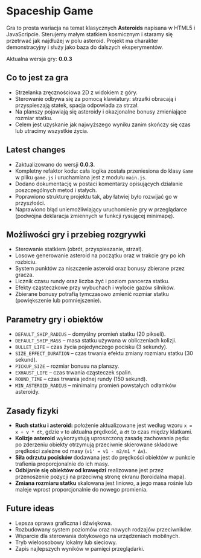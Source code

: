 # Spaceship Game

Gra to prosta wariacja na temat klasycznych **Asteroids** napisana w HTML5 i JavaScripcie. Sterujemy małym statkiem kosmicznym i staramy się przetrwać jak najdłużej w polu asteroid. Projekt ma charakter demonstracyjny i służy jako baza do dalszych eksperymentów.

Aktualna wersja gry: **0.0.3**

## Co to jest za gra
- Strzelanka zręcznościowa 2D z widokiem z góry.
- Sterowanie odbywa się za pomocą klawiatury: strzałki obracają i przyspieszają statek, spacja odpowiada za strzał.
- Na planszy pojawiają się asteroidy i okazjonalne bonusy zmieniające rozmiar statku.
- Celem jest uzyskanie jak najwyższego wyniku zanim skończy się czas lub utracimy wszystkie życia.

## Latest changes
- Zaktualizowano do wersji **0.0.3**.
- Kompletny refaktor kodu: cała logika została przeniesiona do klasy `Game` w pliku `game.js` i uruchamiana jest z modułu `main.js`.
- Dodano dokumentację w postaci komentarzy opisujących działanie poszczególnych metod i stałych.
- Poprawiono strukturę projektu tak, aby łatwiej było rozwijać go w przyszłości.
- Naprawiono błąd uniemożliwiający uruchomienie gry w przeglądarce (podwójna
  deklaracja zmiennych w funkcji rysującej minimapę).

## Możliwości gry i przebieg rozgrywki
- Sterowanie statkiem (obrót, przyspieszanie, strzał).
- Losowe generowanie asteroid na początku oraz w trakcie gry po ich rozbiciu.
- System punktów za niszczenie asteroid oraz bonusy zbierane przez gracza.
- Licznik czasu rundy oraz liczba żyć i poziom pancerza statku.
- Efekty cząsteczkowe przy wybuchach i wylocie gazów silników.
- Zbierane bonusy potrafią tymczasowo zmienić rozmiar statku (powiększenie lub pomniejszenie).

## Parametry gry i obiektów
- `DEFAULT_SHIP_RADIUS` – domyślny promień statku (20 pikseli).
- `DEFAULT_SHIP_MASS` – masa statku używana w obliczeniach kolizji.
- `BULLET_LIFE` – czas życia pojedynczego pocisku (3 sekundy).
- `SIZE_EFFECT_DURATION` – czas trwania efektu zmiany rozmiaru statku (30 sekund).
- `PICKUP_SIZE` – rozmiar bonusu na planszy.
- `EXHAUST_LIFE` – czas trwania cząsteczek spalin.
 - `ROUND_TIME` – czas trwania jednej rundy (150 sekund).
- `MIN_ASTEROID_RADIUS` – minimalny promień powstałych odłamków asteroidy.

## Zasady fizyki
- **Ruch statku i asteroid:** położenie aktualizowane jest według wzoru `x = x + v * dt`, gdzie `v` to aktualna prędkość, a `dt` to czas między klatkami.
- **Kolizje asteroid** wykorzystują uproszczoną zasadę zachowania pędu: po zderzeniu obiekty otrzymują przeciwnie skierowane składowe prędkości zależne od masy (`v1' = v1 - m2/m1 * Δv`).
- **Siła odrzutu pocisków** dodawana jest do prędkości obiektów w punkcie trafienia proporcjonalnie do ich masy.
- **Odbijanie się obiektów od krawędzi** realizowane jest przez przenoszenie pozycji na przeciwną stronę ekranu (toroidalna mapa).
- **Zmiana rozmiaru statku** skalowana jest liniowo, a jego masa rośnie lub maleje wprost proporcjonalnie do nowego promienia.

## Future ideas
- Lepsza oprawa graficzna i dźwiękowa.
- Rozbudowany system poziomów oraz nowych rodzajów przeciwników.
- Wsparcie dla sterowania dotykowego na urządzeniach mobilnych.
- Tryb wieloosobowy lokalny lub sieciowy.
- Zapis najlepszych wyników w pamięci przeglądarki.
